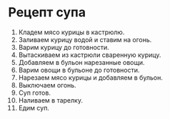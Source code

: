 # Рецепт супа

1. Кладем мясо курицы в кастрюлю.
2. Заливаем курицу водой и ставим на огонь.
3. Варим курицу до готовности.
4. Вытаскиваем из кастрюли сваренную курицу.
5. Добавляем в бульон нарезанные овощи.
6. Варим овощи в бульоне до готовности.
7. Нарезаем мясо курицы и добавляем в бульон.
8. Выключаем огонь.
9. Суп готов.
10. Наливаем в тарелку.
11. Едим суп.